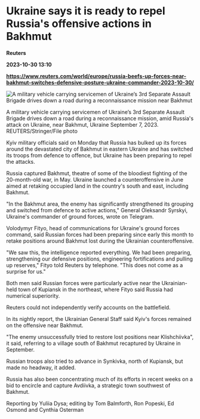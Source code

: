 # Ukraine says it is ready to repel Russia's offensive actions in Bakhmut
**Reuters**

**2023-10-30 13:10**

**https://www.reuters.com/world/europe/russia-beefs-up-forces-near-bakhmut-switches-defensive-posture-ukraine-commander-2023-10-30/**

![A military vehicle carrying servicemen of Ukraine’s 3rd Separate Assault Brigade drives down a road during a reconnaissance mission near Bakhmut](https://www.reuters.com/resizer/U-gVyEnVRigiZ_MzaGgqhcKVqWw=/1920x0/filters:quality(80)/cloudfront-us-east-2.images.arcpublishing.com/reuters/DOLNLU3JX5M5DNAOA22LMJT6TA.jpg)

A military vehicle carrying servicemen of Ukraine’s 3rd Separate Assault Brigade drives down a road during a reconnaissance mission, amid Russia's attack on Ukraine, near Bakhmut, Ukraine September 7, 2023. REUTERS/Stringer/File photo

Kyiv military officials said on Monday that Russia has bulked up its forces around the devastated city of Bakhmut in eastern Ukraine and has switched its troops from defence to offence, but Ukraine has been preparing to repel the attacks.

Russia captured Bakhmut, theatre of some of the bloodiest fighting of the 20-month-old war, in May. Ukraine launched a counteroffensive in June aimed at retaking occupied land in the country's south and east, including Bakhmut.

"In the Bakhmut area, the enemy has significantly strengthened its grouping and switched from defence to active actions," General Oleksandr Syrskyi, Ukraine's commander of ground forces, wrote on Telegram.

Volodymyr Fityo, head of communications for Ukraine's ground forces command, said Russian forces had been preparing since early this month to retake positions around Bakhmut lost during the Ukrainian counteroffensive.

"We saw this, the intelligence reported everything. We had been preparing, strengthening our defensive positions, engineering fortifications and pulling up reserves," Fityo told Reuters by telephone. "This does not come as a surprise for us."

Both men said Russian forces were particularly active near the Ukrainian-held town of Kupiansk in the northeast, where Fityo said Russia had numerical superiority.

Reuters could not independently verify accounts on the battlefield.

In its nightly report, the Ukrainian General Staff said Kyiv's forces remained on the offensive near Bakhmut.

"The enemy unsuccessfully tried to restore lost positions near Klishchiivka", it said, referring to a village south of Bakhmut recaptured by Ukraine in September.

Russian troops also tried to advance in Synkivka, north of Kupiansk, but made no headway, it added.

Russia has also been concentrating much of its efforts in recent weeks on a bid to encircle and capture Avdiivka, a strategic town southwest of Bakhmut.

Reporting by Yuliia Dysa; editing by Tom Balmforth, Ron Popeski, Ed Osmond and Cynthia Osterman
